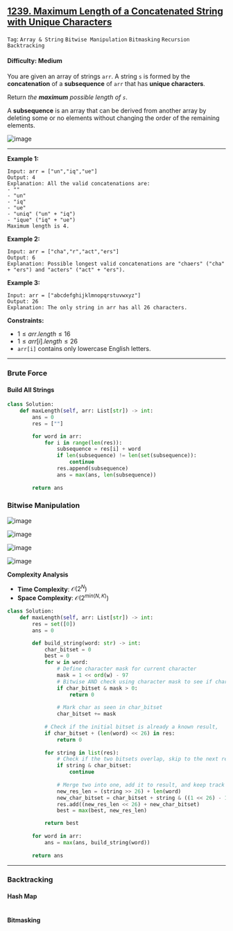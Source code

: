 ## [1239. Maximum Length of a Concatenated String with Unique Characters](https://leetcode.com/problems/maximum-length-of-a-concatenated-string-with-unique-characters)

```Tag```: ```Array & String``` ```Bitwise Manipulation``` ```Bitmasking``` ```Recursion``` ```Backtracking```

#### Difficulty: Medium

You are given an array of strings ```arr```. A string ```s``` is formed by the __concatenation__ of a __subsequence__ of ```arr``` that has __unique characters__.

Return _the __maximum__ possible length of ```s```_.

A __subsequence__ is an array that can be derived from another array by deleting some or no elements without changing the order of the remaining elements.

![image](https://github.com/quananhle/Python/assets/35042430/277b229f-18e4-420b-ab2e-6b002ca50b02)

---

__Example 1:__
```
Input: arr = ["un","iq","ue"]
Output: 4
Explanation: All the valid concatenations are:
- ""
- "un"
- "iq"
- "ue"
- "uniq" ("un" + "iq")
- "ique" ("iq" + "ue")
Maximum length is 4.
```

__Example 2:__
```
Input: arr = ["cha","r","act","ers"]
Output: 6
Explanation: Possible longest valid concatenations are "chaers" ("cha" + "ers") and "acters" ("act" + "ers").
```

__Example 3:__
```
Input: arr = ["abcdefghijklmnopqrstuvwxyz"]
Output: 26
Explanation: The only string in arr has all 26 characters.
```

__Constraints:__

- $1 \le arr.length \le 16$
- $1 \le arr[i].length \le 26$
- ```arr[i]``` contains only lowercase English letters.

---

### Brute Force

#### Build All Strings

```Python
class Solution:
    def maxLength(self, arr: List[str]) -> int:
        ans = 0
        res = [""]

        for word in arr:
            for i in range(len(res)):
                subsequence = res[i] + word
                if len(subsequence) != len(set(subsequence)):
                    continue
                res.append(subsequence)
                ans = max(ans, len(subsequence))
            
        return ans
```

### Bitwise Manipulation

![image](https://github.com/quananhle/Python/assets/35042430/ff205c25-5109-4742-ae5e-e21b3bedb623)

![image](https://github.com/quananhle/Python/assets/35042430/2a4e6eae-7efe-4bdf-a7fd-9bf8107509bf)

![image](https://github.com/quananhle/Python/assets/35042430/0d452f92-989d-4e6e-8397-dbde2fd8cf31)

![image](https://github.com/quananhle/Python/assets/35042430/d0c10220-01e3-4171-8236-46302d61ef57)

__Complexity Analysis__

- __Time Complexity__: $\mathcal{O}(2^N)$
- __Space Complexity__: $\mathcal{O}(2^{min(N,K)})$

```Python
class Solution:
    def maxLength(self, arr: List[str]) -> int:
        res = set([0])
        ans = 0

        def build_string(word: str) -> int:
            char_bitset = 0
            best = 0
            for w in word:
                # Define character mask for current character
                mask = 1 << ord(w) - 97
                # Bitwise AND check using character mask to see if character already found. If so, exit early
                if char_bitset & mask > 0:
                    return 0
                
                # Mark char as seen in char_bitset
                char_bitset += mask
            
            # Check if the initial bitset is already a known result, 
            if char_bitset + (len(word) << 26) in res:
                return 0
            
            for string in list(res):
                # Check if the two bitsets overlap, skip to the next result
                if string & char_bitset:
                    continue
                
                # Merge two into one, add it to result, and keep track of the longest
                new_res_len = (string >> 26) + len(word)
                new_char_bitset = char_bitset + string & ((1 << 26) - 1)
                res.add((new_res_len << 26) + new_char_bitset)
                best = max(best, new_res_len)

            return best
        
        for word in arr:
            ans = max(ans, build_string(word))
        
        return ans
```

---

### Backtracking

#### Hash Map

```Python

```

#### Bitmasking

```Python

```
